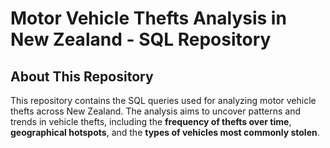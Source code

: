 # Motor Vehicle Thefts Analysis in New Zealand - SQL Repository

## About This Repository

This repository contains the SQL queries used for analyzing motor vehicle thefts across New Zealand. The analysis aims to uncover patterns and trends in vehicle thefts, including the **frequency of thefts over time**, **geographical hotspots**, and the **types of vehicles most commonly stolen**.


